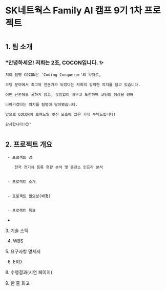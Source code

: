 

# SK네트웍스 Family AI 캠프 9기 1차 프로젝트

#

## 1. 팀 소개

 ### "안녕하세요! 저희는 2조, COCON입니다. ✨

    저희 팀명 COCON은 'Coding Conqueror'의 약자로, 

    코딩 분야에서 최고의 전문가가 되겠다는 저희의 강력한 의지를 담고 있습니다. 

    어떤 난관에도 굴하지 않고, 끊임없이 배우고 도전하며 코딩의 정상을 향해
  
    나아가겠다는 의지를 팀명에 담아봤습니다.

    앞으로 COCON이 보여드릴 멋진 모습에 많은 기대 부탁드립니다!
  
    감사합니다!😊"

#
## 2. 프로젝트 개요

     - 프로젝트 명

        전국 전기차 등록 현황 분석 및 충전소 인프라 분석


     - 프로젝트 소개

  
     - 프로젝트 필요성(배경)


     - 프로젝트 목표


- 



3. 기술 스택

4. WBS

5. 요구사항 명세서

6. ERD

8. 수행결과(시연 페이지)

9. 한 줄 회고
